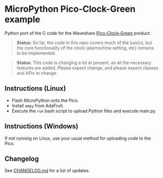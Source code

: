 # MicroPython Pico-Clock-Green example

Python port of the C code for the Waveshare [Pico-Clock-Green](https://www.waveshare.com/wiki/Pico-Clock-Green) product.

> **Status**: So far, the code in this repo covers much of the basics, but the
  core functionality of the clock (alarms/time setting, etc) remains to be
  implemented.

> **Status**: This code is changing a lot at present, as all the necessary features
  are added. Please expect change, and please expect classes and APIs to change.

## Instructions (Linux)
* Flash MicroPython onto the Pico.
* Install `ampy` from AdaFruit.
* Execute the `run` bash script to upload Python files and execute
  main.py

## Instructions (Windows)
If not running on Linux, use your usual method for uploading code to the Pico.

## Changelog
See [CHANGELOG.md](CHANGELOG.md) for a list of updates.
